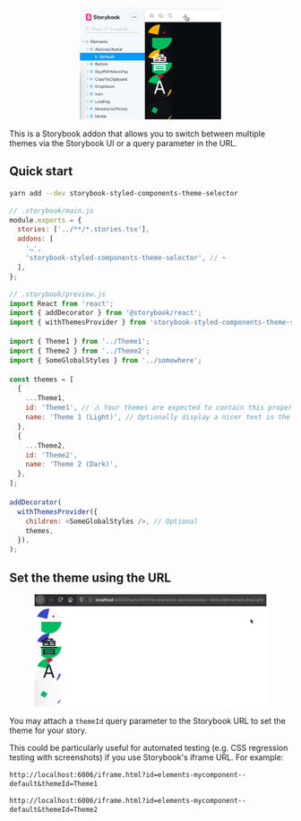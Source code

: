 <p align="center"><img src="./docs/demo.gif" height="200" /></p>

This is a Storybook addon that allows you to switch between multiple themes via the Storybook UI or
a query parameter in the URL.

## Quick start

```bash
yarn add --dev storybook-styled-components-theme-selector
```

```js
// .storybook/main.js
module.exports = {
  stories: ['../**/*.stories.tsx'],
  addons: [
    '…',
    'storybook-styled-components-theme-selector', // ⬅️
  ],
};
```

```js
// .storybook/preview.js
import React from 'react';
import { addDecorator } from '@storybook/react';
import { withThemesProvider } from 'storybook-styled-components-theme-selector';

import { Theme1 } from '../Theme1';
import { Theme2 } from '../Theme2';
import { SomeGlobalStyles } from '../somewhere';

const themes = [
  {
    ...Theme1,
    id: 'Theme1', // ⚠️ Your themes are expected to contain this property
    name: 'Theme 1 (Light)', // Optionally display a nicer text in the Storybook UI
  },
  {
    ...Theme2,
    id: 'Theme2',
    name: 'Theme 2 (Dark)',
  },
];

addDecorator(
  withThemesProvider({
    children: <SomeGlobalStyles />, // Optional
    themes,
  }),
);
```

## Set the theme using the URL

<p align="center"><img src="./docs/demo-iframe.gif" height="200" /></p>

You may attach a `themeId` query parameter to the Storybook URL to set the theme for your story.

This could be particularly useful for automated testing (e.g. CSS regression testing with
screenshots) if you use Storybook's iframe URL. For example:

```
http://localhost:6006/iframe.html?id=elements-mycomponent--default&themeId=Theme1
```

```
http://localhost:6006/iframe.html?id=elements-mycomponent--default&themeId=Theme2
```
